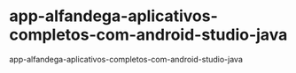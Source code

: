# app-alfandega-aplicativos-completos-com-android-studio-java
app-alfandega-aplicativos-completos-com-android-studio-java
